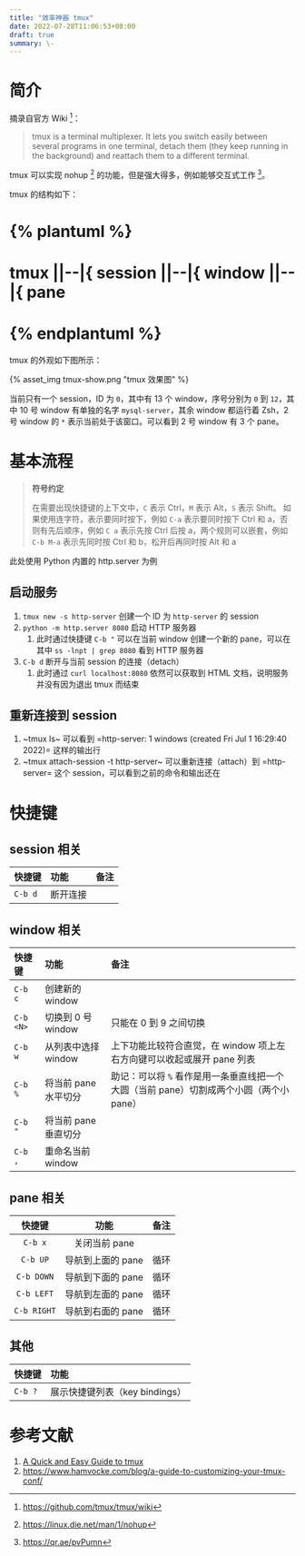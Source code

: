 ```yaml
---
title: "效率神器 tmux"
date: 2022-07-28T11:06:53+08:00
draft: true
summary: \-
---
```


# 简介

摘录自官方 Wiki [^1]：

> tmux is a terminal multiplexer. It lets you switch easily between several programs in one terminal, detach them (they keep running in the background) and reattach them to a different terminal.

tmux 可以实现 nohup [^2] 的功能，但是强大得多，例如能够交互式工作 [^3]。

tmux 的结构如下：

# {% plantuml %}
# tmux ||--|{ session ||--|{ window ||-- |{ pane
# {% endplantuml %}

tmux 的外观如下图所示：

{% asset_img tmux-show.png "tmux 效果图" %}

当前只有一个 session，ID 为 `0`，其中有 13 个 window，序号分别为 `0` 到 `12`，其中 10 号 window 有单独的名字 `mysql-server`，其余 window 都运行着 Zsh，2 号 window 的 `*` 表示当前处于该窗口。可以看到 2 号 window 有 3 个 pane。

# 基本流程

> **符号约定**
> 
> 在需要出现快捷键的上下文中，`C` 表示 Ctrl，`M` 表示 Alt，`S` 表示 Shift。
> 如果使用连字符，表示要同时按下，例如 `C-a` 表示要同时按下 Ctrl 和 a，否则有先后顺序，例如 `C a` 表示先按 Ctrl 后按 a，两个规则可以嵌套，例如 `C-b M-a` 表示先同时按 Ctrl 和 b，松开后再同时按 Alt 和 a


此处使用 Python 内置的 http.server 为例

## 启动服务

1. `tmux new -s http-server` 创建一个 ID 为 `http-server` 的 session
2. `python -m http.server 8080` 启动 HTTP 服务器
   1. 此时通过快捷键 `C-b "` 可以在当前 window 创建一个新的 pane，可以在其中 `ss -lnpt | grep 8080` 看到 HTTP 服务器
3. `C-b d` 断开与当前 session 的连接（detach）
   1. 此时通过 `curl localhost:8080` 依然可以获取到 HTML 文档，说明服务并没有因为退出 tmux 而结束


## 重新连接到 session

1. ~tmux ls~ 可以看到 =http-server: 1 windows (created Fri Jul  1 16:29:40 2022)= 这样的输出行
2. ~tmux attach-session -t http-server~ 可以重新连接（attach）到 =http-server= 这个 session，可以看到之前的命令和输出还在

# 快捷键

## session 相关

| 快捷键 | 功能 | 备注 |
|:---|:---|:---|
| `C-b d` | 断开连接 |  |


## window 相关

| 快捷键 | 功能 | 备注 |
|:---|:---|:---|
| `C-b c` | 创建新的 window | |
| `C-b <N>` | 切换到 0 号 window | 只能在 0 到 9 之间切换 |
| `C-b w` | 从列表中选择 window | 上下功能比较符合直觉，在 window 项上左右方向键可以收起或展开 pane 列表 |
| `C-b %` | 将当前 pane 水平切分 | 助记：可以将 `%` 看作是用一条垂直线把一个大圆（当前 pane）切割成两个小圆（两个小 pane） |
| `C-b "` | 将当前 pane 垂直切分 | |
| `C-b ,` | 重命名当前 window | |


## pane 相关

| 快捷键 | 功能 | 备注 |
|:---:|:---:|:---:|
| `C-b x` | 关闭当前 pane |  |
| `C-b UP` | 导航到上面的 pane | 循环 |
| `C-b DOWN` | 导航到下面的 pane | 循环 |
| `C-b LEFT` | 导航到左面的 pane | 循环 |
| `C-b RIGHT` | 导航到右面的 pane | 循环 |

## 其他

| 快捷键 | 功能 |
|:---|:---|
| `C-b ?` | 展示快捷键列表（key bindings） |

# 参考文献

[^1]: https://github.com/tmux/tmux/wiki

[^2]: https://linux.die.net/man/1/nohup

[^3]: https://qr.ae/pvPumn

1. [A Quick and Easy Guide to tmux](https://www.hamvocke.com/blog/a-quick-and-easy-guide-to-tmux/)
2. https://www.hamvocke.com/blog/a-guide-to-customizing-your-tmux-conf/